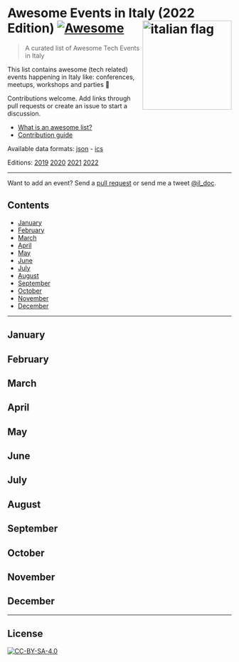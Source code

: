 # Awesome Events in Italy (2022 Edition) [![Awesome](https://awesome.re/badge.svg)](https://awesome.re) [<img src="https://upload.wikimedia.org/wikipedia/en/thumb/0/03/Flag_of_Italy.svg/1200px-Flag_of_Italy.svg.png" width="200" align="right" alt="italian flag">](https://github.com/ildoc/awesome-italy-events#readme)

> A curated list of Awesome Tech Events in Italy

This list contains awesome (tech related) events happening in Italy like: conferences, meetups, workshops and parties 🎉

Contributions welcome. Add links through pull requests or create an issue to start a discussion.

- [What is an awesome list?](https://github.com/sindresorhus/awesome)
- [Contribution guide](contributing.md)

Available data formats: [json](data/2022.json) - [ics](data/2022.ics)

Editions: [2019](archive/2019.md) [2020](archive/2020.md) [2021](README.md) [2022](2022.md)

---

Want to add an event? Send a [pull request](contributing.md) or send me a tweet [@il_doc](https://twitter.com/il_doc).

## Contents

- [January](#january)
- [February](#february)
- [March](#march)
- [April](#april)
- [May](#may)
- [June](#june)
- [July](#july)
- [August](#august)
- [September](#september)
- [October](#october)
- [November](#november)
- [December](#december)

---

## January

## February

## March

## April

## May

## June

## July

## August

## September

## October

## November

## December

---

## License

[![CC-BY-SA-4.0](https://upload.wikimedia.org/wikipedia/commons/d/d0/CC-BY-SA_icon.svg)](http://creativecommons.org/licenses/by-sa/4.0/)
